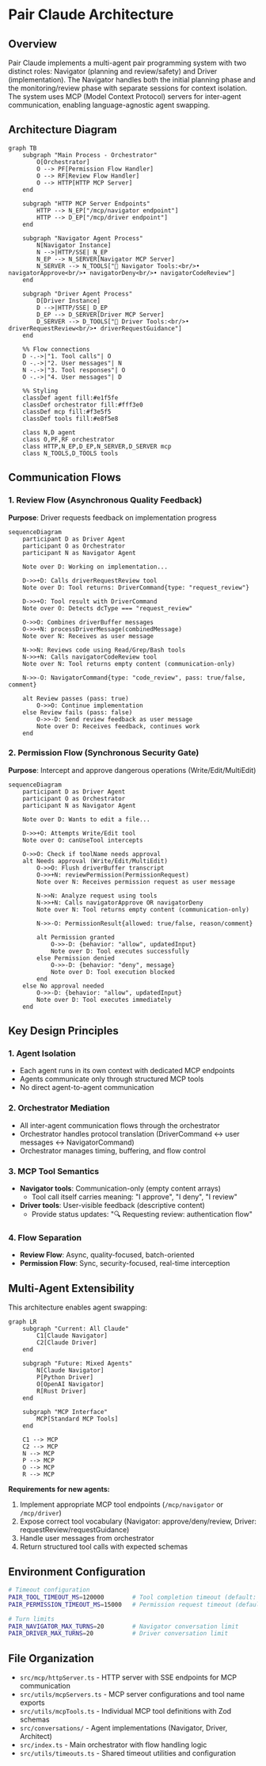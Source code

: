 # Pair Claude Architecture

## Overview

Pair Claude implements a multi-agent pair programming system with two distinct roles: Navigator (planning and review/safety) and Driver (implementation). The Navigator handles both the initial planning phase and the monitoring/review phase with separate sessions for context isolation. The system uses MCP (Model Context Protocol) servers for inter-agent communication, enabling language-agnostic agent swapping.

## Architecture Diagram

```mermaid
graph TB
    subgraph "Main Process - Orchestrator"
        O[Orchestrator]
        O --> PF[Permission Flow Handler]
        O --> RF[Review Flow Handler]
        O --> HTTP[HTTP MCP Server]
    end

    subgraph "HTTP MCP Server Endpoints"
        HTTP --> N_EP["/mcp/navigator endpoint"]
        HTTP --> D_EP["/mcp/driver endpoint"]
    end

    subgraph "Navigator Agent Process"
        N[Navigator Instance]
        N -->|HTTP/SSE| N_EP
        N_EP --> N_SERVER[Navigator MCP Server]
        N_SERVER --> N_TOOLS["🔧 Navigator Tools:<br/>• navigatorApprove<br/>• navigatorDeny<br/>• navigatorCodeReview"]
    end

    subgraph "Driver Agent Process"
        D[Driver Instance]
        D -->|HTTP/SSE| D_EP
        D_EP --> D_SERVER[Driver MCP Server]
        D_SERVER --> D_TOOLS["🔧 Driver Tools:<br/>• driverRequestReview<br/>• driverRequestGuidance"]
    end

    %% Flow connections
    D -.->|"1. Tool calls"| O
    O -.->|"2. User messages"| N
    N -.->|"3. Tool responses"| O
    O -.->|"4. User messages"| D

    %% Styling
    classDef agent fill:#e1f5fe
    classDef orchestrator fill:#fff3e0
    classDef mcp fill:#f3e5f5
    classDef tools fill:#e8f5e8

    class N,D agent
    class O,PF,RF orchestrator
    class HTTP,N_EP,D_EP,N_SERVER,D_SERVER mcp
    class N_TOOLS,D_TOOLS tools
```

## Communication Flows

### 1. Review Flow (Asynchronous Quality Feedback)

**Purpose**: Driver requests feedback on implementation progress

```mermaid
sequenceDiagram
    participant D as Driver Agent
    participant O as Orchestrator
    participant N as Navigator Agent

    Note over D: Working on implementation...

    D->>+D: Calls driverRequestReview tool
    Note over D: Tool returns: DriverCommand{type: "request_review"}

    D->>+O: Tool result with DriverCommand
    Note over O: Detects dcType === "request_review"

    O->>O: Combines driverBuffer messages
    O->>+N: processDriverMessage(combinedMessage)
    Note over N: Receives as user message

    N->>N: Reviews code using Read/Grep/Bash tools
    N->>+N: Calls navigatorCodeReview tool
    Note over N: Tool returns empty content (communication-only)

    N->>-O: NavigatorCommand{type: "code_review", pass: true/false, comment}

    alt Review passes (pass: true)
        O->>O: Continue implementation
    else Review fails (pass: false)
        O->>-D: Send review feedback as user message
        Note over D: Receives feedback, continues work
    end
```

### 2. Permission Flow (Synchronous Security Gate)

**Purpose**: Intercept and approve dangerous operations (Write/Edit/MultiEdit)

```mermaid
sequenceDiagram
    participant D as Driver Agent
    participant O as Orchestrator
    participant N as Navigator Agent

    Note over D: Wants to edit a file...

    D->>+O: Attempts Write/Edit tool
    Note over O: canUseTool intercepts

    O->>O: Check if toolName needs approval
    alt Needs approval (Write/Edit/MultiEdit)
        O->>O: Flush driverBuffer transcript
        O->>+N: reviewPermission(PermissionRequest)
        Note over N: Receives permission request as user message

        N->>N: Analyze request using tools
        N->>+N: Calls navigatorApprove OR navigatorDeny
        Note over N: Tool returns empty content (communication-only)

        N->>-O: PermissionResult{allowed: true/false, reason/comment}

        alt Permission granted
            O->>-D: {behavior: "allow", updatedInput}
            Note over D: Tool executes successfully
        else Permission denied
            O->>-D: {behavior: "deny", message}
            Note over D: Tool execution blocked
        end
    else No approval needed
        O->>-D: {behavior: "allow", updatedInput}
        Note over D: Tool executes immediately
    end
```

## Key Design Principles

### 1. **Agent Isolation**
- Each agent runs in its own context with dedicated MCP endpoints
- Agents communicate only through structured MCP tools
- No direct agent-to-agent communication

### 2. **Orchestrator Mediation**
- All inter-agent communication flows through the orchestrator
- Orchestrator handles protocol translation (DriverCommand ↔ user messages ↔ NavigatorCommand)
- Orchestrator manages timing, buffering, and flow control

### 3. **MCP Tool Semantics**
- **Navigator tools**: Communication-only (empty content arrays)
  - Tool call itself carries meaning: "I approve", "I deny", "I review"
- **Driver tools**: User-visible feedback (descriptive content)
  - Provide status updates: "🔍 Requesting review: authentication flow"

### 4. **Flow Separation**
- **Review Flow**: Async, quality-focused, batch-oriented
- **Permission Flow**: Sync, security-focused, real-time interception

## Multi-Agent Extensibility

This architecture enables agent swapping:

```mermaid
graph LR
    subgraph "Current: All Claude"
        C1[Claude Navigator]
        C2[Claude Driver]
    end

    subgraph "Future: Mixed Agents"
        N[Claude Navigator]
        P[Python Driver]
        O[OpenAI Navigator]
        R[Rust Driver]
    end

    subgraph "MCP Interface"
        MCP[Standard MCP Tools]
    end

    C1 --> MCP
    C2 --> MCP
    N --> MCP
    P --> MCP
    O --> MCP
    R --> MCP
```

**Requirements for new agents:**
1. Implement appropriate MCP tool endpoints (`/mcp/navigator` or `/mcp/driver`)
2. Expose correct tool vocabulary (Navigator: approve/deny/review, Driver: requestReview/requestGuidance)
3. Handle user messages from orchestrator
4. Return structured tool calls with expected schemas

## Environment Configuration

```bash
# Timeout configuration
PAIR_TOOL_TIMEOUT_MS=120000        # Tool completion timeout (default: 2 minutes)
PAIR_PERMISSION_TIMEOUT_MS=15000   # Permission request timeout (default: 15 seconds)

# Turn limits
PAIR_NAVIGATOR_MAX_TURNS=20        # Navigator conversation limit
PAIR_DRIVER_MAX_TURNS=20           # Driver conversation limit
```

## File Organization

- `src/mcp/httpServer.ts` - HTTP server with SSE endpoints for MCP communication
- `src/utils/mcpServers.ts` - MCP server configurations and tool name exports
- `src/utils/mcpTools.ts` - Individual MCP tool definitions with Zod schemas
- `src/conversations/` - Agent implementations (Navigator, Driver, Architect)
- `src/index.ts` - Main orchestrator with flow handling logic
- `src/utils/timeouts.ts` - Shared timeout utilities and configuration